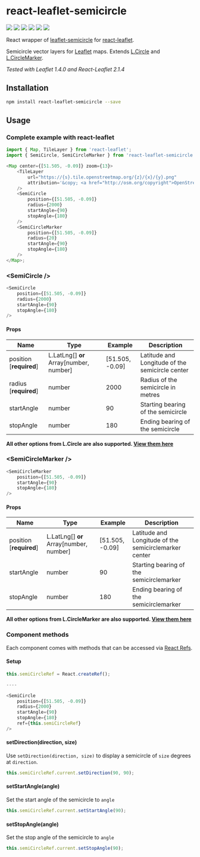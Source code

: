 # react-leaflet-semicircle

[![](https://img.shields.io/npm/v/react-leaflet-semicircle.svg?style=flat-square)](http://npmjs.com/package/react-leaflet-semicircle)
[![](https://img.shields.io/npm/dt/react-leaflet-semicircle.svg?style=flat-square)](http://npmjs.com/package/react-leaflet-semicircle)
[![](https://img.shields.io/github/license/clementallen/react-leaflet-semicircle.svg?style=flat-square)](https://github.com/clementallen/react-leaflet-semicircle)
[![](https://img.shields.io/david/clementallen/react-leaflet-semicircle.svg?style=flat-square)](https://david-dm.org/clementallen/react-leaflet-semicircle)
[![](https://img.shields.io/david/dev/clementallen/react-leaflet-semicircle.svg?style=flat-square)](https://david-dm.org/clementallen/react-leaflet-semicircle?type=dev)
[![](https://img.shields.io/codeclimate/maintainability/clementallen/react-leaflet-semicircle.svg?style=flat-square)](https://codeclimate.com/github/clementallen/react-leaflet-semicircle)

React wrapper of [leaflet-semicircle](https://github.com/jieter/Leaflet-semicircle)
for [react-leaflet](https://github.com/PaulLeCam/react-leaflet).

Semicircle vector layers for [Leaflet](https://leafletjs.com) maps. Extends [L.Circle](http://leafletjs.com/reference.html#circle) and [L.CircleMarker](http://leafletjs.com/reference.html#circlemarker).

_Tested with Leaflet 1.4.0 and React-Leaflet 2.1.4_

## Installation
```bash
npm install react-leaflet-semicircle --save
```

## Usage

### Complete example with react-leaflet
```javascript
import { Map, TileLayer } from 'react-leaflet';
import { SemiCircle, SemiCircleMarker } from 'react-leaflet-semicircle';

<Map center={[51.505, -0.09]} zoom={13}>
    <TileLayer
        url="https://{s}.tile.openstreetmap.org/{z}/{x}/{y}.png"
        attribution='&copy; <a href="http://osm.org/copyright">OpenStreetMap</a> contributors'
    />
    <SemiCircle
        position={[51.505, -0.09]}
        radius={2000}
        startAngle={90}
        stopAngle={180}
    />
    <SemiCircleMarker
        position={[51.505, -0.09]}
        radius={20}
        startAngle={90}
        stopAngle={180}
    />
</Map>;
```

### \<SemiCircle />
```javascript
<SemiCircle
    position={[51.505, -0.09]}
    radius={2000}
    startAngle={90}
    stopAngle={180}
/>
```

#### Props
| Name | Type | Example | Description |
| - | - | - | - |
| position [**required**] | L.LatLng[] **or** Array\[number, number\] | \[51.505, -0.09\] | Latitude and Longitude of the semicircle center |
| radius [**required**] | number | 2000 | Radius of the semicircle in metres |
| startAngle | number | 90 | Starting bearing of the semicircle |
| stopAngle | number | 180 | Ending bearing of the semicircle |

**All other options from L.Circle are also supported.  [View them here](https://leafletjs.com/reference#circle)**


### \<SemiCircleMarker />
```javascript
<SemiCircleMarker
    position={[51.505, -0.09]}
    startAngle={90}
    stopAngle={180}
/>
```

#### Props
| Name | Type | Example | Description |
| - | - | - | - |
| position [**required**] | L.LatLng[] **or** Array\[number, number\] | \[51.505, -0.09\] | Latitude and Longitude of the semicirclemarker center |
| startAngle | number | 90 | Starting bearing of the semicirclemarker |
| stopAngle | number | 180 | Ending bearing of the semicirclemarker |

**All other options from L.CircleMarker are also supported.  [View them here](https://leafletjs.com/reference#circlemarker)**


### Component methods
Each component comes with methods that can be accessed via [React Refs](https://reactjs.org/docs/refs-and-the-dom.html).

#### Setup
```javascript
this.semiCircleRef = React.createRef();

----

<SemiCircle
    position={[51.505, -0.09]}
    radius={2000}
    startAngle={90}
    stopAngle={180}
    ref={this.semiCircleRef}
/>
```

#### setDirection(direction, size)
Use `setDirection(direction, size)` to display a semicircle of `size` degrees at `direction`.
```javascript
this.semiCircleRef.current.setDirection(90, 90);
```

#### setStartAngle(angle)
Set the start angle of the semicircle to `angle`
```javascript
this.semiCircleRef.current.setStartAngle(90);
```

#### setStopAngle(angle)
Set the stop angle of the semicircle to `angle`
```javascript
this.semiCircleRef.current.setStopAngle(90);
```
